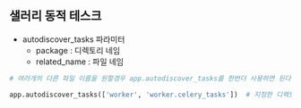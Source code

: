 ## 샐러리 동적 테스크
- autodiscover_tasks 파라미터
  - package : 디렉토리 네임
  - related_name : 파일 네임
```python
# 여러개의 다른 파일 이름을 원할경우 app.autodiscover_tasks를 한번더 사용하면 된다 

app.autodiscover_tasks(['worker', 'worker.celery_tasks'])  # 지정한 디렉토리에는 __init__이 있어야 한다 
```